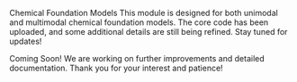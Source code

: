 Chemical Foundation Models
This module is designed for both unimodal and multimodal chemical foundation models. The core code has been uploaded, and some additional details are still being refined. Stay tuned for updates!

Coming Soon!
We are working on further improvements and detailed documentation. Thank you for your interest and patience!
